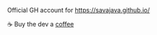 Official GH account for https://savajava.github.io/

:coffee: Buy the dev a [coffee](https://paypal.me/rubanero)
<!---
savajava/savajava is a ✨ special ✨ repository because its `README.md` (this file) appears on your GitHub profile.
You can click the Preview link to take a look at your changes.
--->
